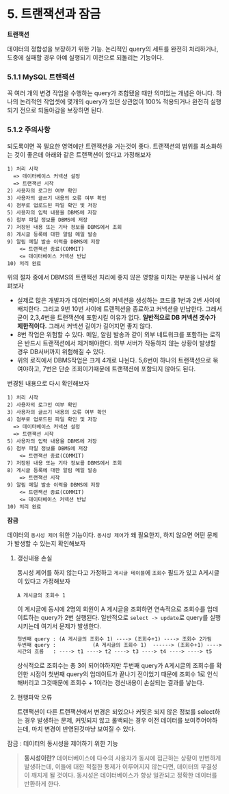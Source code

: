 # 5. 트랜잭션과 잠금

**트랜잭션**

데이터의 정합성을 보장하기 위한 기능. 논리적인 query의 세트를 완전히 처리하거나, 도중에 실패할 경우 아예 실행되기 이전으로 되돌리는 기능이다.

### 5.1.1 MySQL 트랜잭션

꼭 여러 개의 변경 작업을 수행하는 query가 조합됐을 때만 의미있는 개념은 아니다. 하나의 논리적인 작업셋에 몇개의 query가 있던 상관없이 100% 적용되거나 완전히 실행되기 전으로 되돌아감을 보장하면 된다.

### 5.1.2 주의사항

되도록이면 꼭 필요한 영역에만 트랜잭션을 거는것이 좋다. 트랜잭션의 범위를 최소화하는 것이 좋은데 아래와 같은 트랜잭션이 있다고 가정해보자

```
1) 처리 시작
  => 데이터베이스 커넥션 설정
  => 트랜잭션 시작
2) 사용자의 로그인 여부 확인
3) 사용자의 글쓰기 내용의 오류 여부 확인
4) 첨부로 업로드된 파일 확인 및 저장
5) 사용자의 입력 내용을 DBMS에 저장
6) 첨부 파일 정보를 DBMS에 저장
7) 저장된 내용 또는 기타 정보를 DBMS에서 조회
8) 게시글 등록에 대한 알림 메일 발송
9) 알림 메일 발송 이력을 DBMS에 저장
	<= 트랜잭션 종료(COMMIT)
	<= 데이터베이스 커넥션 반납
10) 처리 완료
```

위의 절차 중에서 DBMS의 트랜잭션 처리에 좋지 않은 영향을 미치는 부분을 나눠서 살펴보자

- 실제로 많은 개발자가 데이터베이스의 커넥션을 생성하는 코드를 1번과 2번 사이에 배치한다. 그리고 9번 10번 사이에 트랜젝션을 종료하고 커넥션을 반납한다. 그래서 굳이 2,3,4번을 트랜잭션에 포함시킬 이유가 없다. **일반적으로 DB 커넥션 갯수가 제한적이다.** 그래서 커넥션 길이가 길어지면 좋지 않다.
- 8번 작업은 위험할 수 있다. 메일, 알림 발송과 같이 외부 네트워크를 포함하는 로직은 반드시 트랜잭션에서 제거해야한다. 외부 서버가 작동하지 않는 상황이 발생할 경우 DB서버까지 위험해질 수 있다.
- 위의 로직에서 DBMS작업은 크게 4개로 나뉜다. 5,6번이 하나의 트랜잭션으로 묶여야하고, 7번은 단순 조회이기때문에 트랜잭션에 포함되지 않아도 된다.

변경된 내용으로 다시 확인해보자

```
1) 처리 시작
2) 사용자의 로그인 여부 확인
3) 사용자의 글쓰기 내용의 오류 여부 확인
4) 첨부로 업로드된 파일 확인 및 저장
  => 데이터베이스 커넥션 설정
  => 트랜잭션 시작
5) 사용자의 입력 내용을 DBMS에 저장
6) 첨부 파일 정보를 DBMS에 저장
	<= 트랜잭션 종료(COMMIT)
7) 저장된 내용 또는 기타 정보를 DBMS에서 조회
8) 게시글 등록에 대한 알림 메일 발송
	=> 트랜잭션 시작
9) 알림 메일 발송 이력을 DBMS에 저장
	<= 트랜잭션 종료(COMMIT)
	<= 데이터베이스 커넥션 반납
10) 처리 완료
```



**잠금** 

데이터의 `동시성 제어` 위한 기능이다. `동시성 제어`가 왜 필요한지, 하지 않으면 어떤 문제가 발생할 수 있는지 확인해보자 

1. 갱신내용 손실

   동시성 제어를 하지 않는다고 가정하고 `게시글 테이블`에 `조회수` 필드가 있고 A게시글이 있다고 가정해보자

   ```mysql
   A 게시글의 조회수 1
   ```

   이 게시글에 동시에 2명의 회원이 A 게시글을 조회하면 연속적으로 조회수를 업데이트하는 query가 2번 실행된다. 일반적으로 `select -> update`로 query를 실행시키는데 여기서 문제가 발생한다.

   ```tex
   첫번째 query : (A 게시글의 조회수 1) ----> (조회수+1) ----> 조회수 2가됨
   두번째 query :            (A 게시글의 조회수 1)  ------> (조회수+1) ----> 조회수 2가됨
   시간의 흐름   : ----> t1 ----> t2 ----> t3 ----> t4 ----> ----> t5
   ```

   상식적으로 조회수는 총 3이 되어야하지만 두번째 query가 A게시글의 조회수를 확인한 시점이 첫번째 query의 업데이트가 끝나기 전이었기 때문에 조회수 1로 인식해버리고 그것때문에 조회수 + 1이라는 갱신내용이 손실되는 결과를 낳는다.

2. 현행파악 오류

   트랜잭션이 다른 트랜잭션에서 변경은 되었으나 커밋은 되지 않은 정보를 select하는 경우 발생하는 문제, 커밋되지 않고 롤백되는 경우 이전 데이터를 보여주어야하는데, 마치 변경이 반영된것마냥 보여질 수 있다.

잠금 : 데이터의 동시성을 제어하기 위한 기능

>  **동시성이란?** 데이터베이스에 다수의 사용자가 동시에 접근하는 상황이 빈번하게 발생하는데, 이들에 대한 적절한 통제가 이루어지지 않는다면, 데이터의 무결성이 깨지게 될 것이다. 동시성은 데이터베이스가 항상 일관되고 정확한 데이터를 반환하게 한다.

